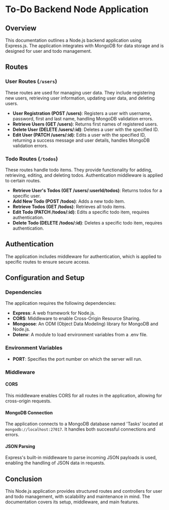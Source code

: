 # To-Do Backend Node Application

## Overview

This documentation outlines a Node.js backend application using Express.js. The application integrates with MongoDB for data storage and is designed for user and todo management.

## Routes

### User Routes (`/users`)

These routes are used for managing user data. They include registering new users, retrieving user information, updating user data, and deleting users.

- **User Registration (POST /users)**: Registers a user with username, password, first and last name, handling MongoDB validation errors.
- **Retrieve Users (GET /users)**: Returns first names of registered users.
- **Delete User (DELETE /users/:id)**: Deletes a user with the specified ID.
- **Edit User (PATCH /users/:id)**: Edits a user with the specified ID, returning a success message and user details, handles MongoDB validation errors.

### Todo Routes (`/todos`)

These routes handle todo items. They provide functionality for adding, retrieving, editing, and deleting todos. Authentication middleware is applied to certain routes.

- **Retrieve User's Todos (GET /users/:userId/todos)**: Returns todos for a specific user.
- **Add New Todo (POST /todos)**: Adds a new todo item.
- **Retrieve Todos (GET /todos)**: Retrieves all todo items.
- **Edit Todo (PATCH /todos/:id)**: Edits a specific todo item, requires authentication.
- **Delete Todo (DELETE /todos/:id)**: Deletes a specific todo item, requires authentication.

## Authentication

The application includes middleware for authentication, which is applied to specific routes to ensure secure access.

## Configuration and Setup

### Dependencies

The application requires the following dependencies:

- **Express**: A web framework for Node.js.
- **CORS**: Middleware to enable Cross-Origin Resource Sharing.
- **Mongoose**: An ODM (Object Data Modeling) library for MongoDB and Node.js.
- **Dotenv**: A module to load environment variables from a .env file.

### Environment Variables

- **PORT**: Specifies the port number on which the server will run.

### Middleware

#### CORS

This middleware enables CORS for all routes in the application, allowing for cross-origin requests.

#### MongoDB Connection

The application connects to a MongoDB database named 'Tasks' located at `mongodb://localhost:27017`. It handles both successful connections and errors.

#### JSON Parsing

Express's built-in middleware to parse incoming JSON payloads is used, enabling the handling of JSON data in requests.

## Conclusion

This Node.js application provides structured routes and controllers for user and todo management, with scalability and maintenance in mind. The documentation covers its setup, middleware, and main features.
